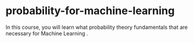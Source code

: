 # probability-for-machine-learning
In this course, you will learn what probability theory fundamentals that are necessary for Machine Learning .
